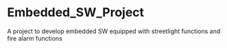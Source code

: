 # Embedded_SW_Project
A project to develop embedded SW equipped with streetlight functions and fire alarm functions
